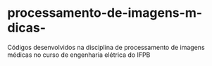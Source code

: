 # processamento-de-imagens-m-dicas-
Códigos desenvolvidos na disciplina de processamento de imagens médicas no curso de engenharia elétrica do IFPB
